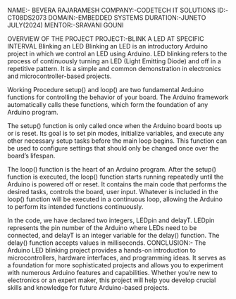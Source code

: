 NAME:- BEVERA RAJARAMESH
COMPANY:-CODETECH IT SOLUTIONS
ID:-CT08DS2073
DOMAIN:-EMBEDDED SYSTEMS
DURATION:-JUNETO JULY(2024)
MENTOR:-SRAVANI GOUNI

OVERVIEW OF THE PROJECT
PROJECT:-BLINK A LED AT SPECIFIC INTERVAL
Blinking an LED
Blinking an LED is an introductory Arduino project in which we control an LED using Arduino. LED blinking refers to the process of continuously turning an LED (Light Emitting Diode) and off in a repetitive pattern. It is a simple and common demonstration in electronics and microcontroller-based projects.

Working Procedure
setup() and loop() are two fundamental Arduino functions for controlling the behavior of your board. The Arduino framework automatically calls these functions, which form the foundation of any Arduino program.

The setup() function is only called once when the Arduino board boots up or is reset. Its goal is to set pin modes, initialize variables, and execute any other necessary setup tasks before the main loop begins. This function can be used to configure settings that should only be changed once over the board’s lifespan.

The loop() function is the heart of an Arduino program. After the setup() function is executed, the loop() function starts running repeatedly until the Arduino is powered off or reset. It contains the main code that performs the desired tasks, controls the board, user input. Whatever is included in the loop() function will be executed in a continuous loop, allowing the Arduino to perform its intended functions continuously.

In the code, we have declared two integers, LEDpin and delayT. LEDpin represents the pin number of the Arduino where LEDs need to be connected, and delayT is an integer variable for the delay() function. The delay() function accepts values in milliseconds.
CONCLUSION:-
The Arduino LED blinking project provides a hands-on introduction to microcontrollers, hardware interfaces, and programming ideas. It serves as a foundation for more sophisticated projects and allows you to experiment with numerous Arduino features and capabilities. Whether you’re new to electronics or an expert maker, this project will help you develop crucial skills and knowledge for future Arduino-based projects.
